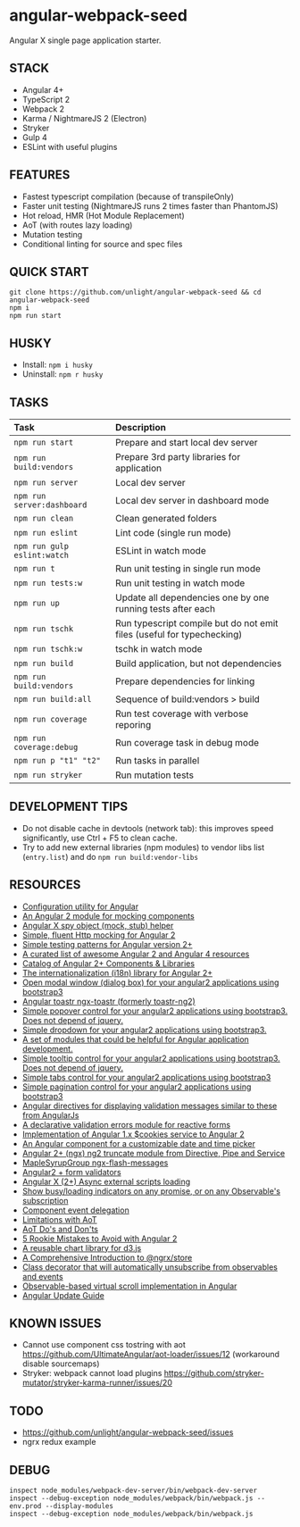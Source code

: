 angular-webpack-seed
====================
Angular X single page application starter.

STACK
---
* Angular 4+
* TypeScript 2
* Webpack 2
* Karma / NightmareJS 2 (Electron)
* Stryker
* Gulp 4
* ESLint with useful plugins

FEATURES
---
* Fastest typescript compilation (because of transpileOnly)
* Faster unit testing (NightmareJS runs 2 times faster than PhantomJS)
* Hot reload, HMR (Hot Module Replacement)
* AoT (with routes lazy loading)
* Mutation testing
* Conditional linting for source and spec files

QUICK START
---
```
git clone https://github.com/unlight/angular-webpack-seed && cd angular-webpack-seed
npm i 
npm run start
```

HUSKY
---
* Install: `npm i husky`
* Uninstall: `npm r husky`

TASKS
---
| Task                        | Description                                                            |
|:----------------------------|:-----------------------------------------------------------------------|
| `npm run start`             | Prepare and start local dev server                                     |
| `npm run build:vendors`     | Prepare 3rd party libraries for application                            |
| `npm run server`            | Local dev server                                                       |
| `npm run server:dashboard`  | Local dev server in dashboard mode                                     |
| `npm run clean`             | Clean generated folders                                                |
| `npm run eslint`            | Lint code (single run mode)                                            |
| `npm run gulp eslint:watch` | ESLint in watch mode                                                   |
| `npm run t`                 | Run unit testing in single run mode                                    |
| `npm run tests:w`           | Run unit testing in watch mode                                         |
| `npm run up`                | Update all dependencies one by one running tests after each            |
| `npm run tschk`             | Run typescript compile but do not emit files (useful for typechecking) |
| `npm run tschk:w`           | tschk in watch mode                                                    |
| `npm run build`             | Build application, but not dependencies                                |
| `npm run build:vendors`     | Prepare dependencies for linking                                       |
| `npm run build:all`         | Sequence of build:vendors > build                                      |
| `npm run coverage`          | Run test coverage with verbose reporing                                |
| `npm run coverage:debug`    | Run coverage task in debug mode                                        |
| `npm run p "t1" "t2"`       | Run tasks in parallel                                                  |
| `npm run stryker`           | Run mutation tests                                                     |


DEVELOPMENT TIPS
---
* Do not disable cache in devtools (network tab): this improves speed significantly, use Ctrl + F5 to clean cache.
* Try to add new external libraries (npm modules) to vendor libs list (`entry.list`) and do `npm run build:vendor-libs`

RESOURCES
---
* [Configuration utility for Angular](https://github.com/ngx-config/core)
* [An Angular 2 module for mocking components](https://github.com/cnunciato/ng2-mock-component)
* [Angular X spy object (mock, stub) helper](https://github.com/unlight/spy-object)
* [Simple, fluent Http mocking for Angular 2](https://github.com/CodeSequence/respond-ng)
* [Simple testing patterns for Angular version 2+](https://github.com/juristr/angular-testing-recipes)
* [A curated list of awesome Angular 2 and Angular 4 resources](https://github.com/AngularClass/awesome-angular)
* [Catalog of Angular 2+ Components & Libraries](https://github.com/brillout/awesome-angular-components)
* [The internationalization (i18n) library for Angular 2+](https://github.com/ngx-translate/core)
* [Open modal window (dialog box) for your angular2 applications using bootstrap3](https://github.com/pleerock/ngx-modal)
* [Angular toastr ngx-toastr (formerly toastr-ng2)](https://github.com/scttcper/ngx-toastr)
* [Simple popover control for your angular2 applications using bootstrap3. Does not depend of jquery.](https://github.com/pleerock/ngx-popover)
* [Simple dropdown for your angular2 applications using bootstrap3.](https://github.com/pleerock/ngx-dropdown)
* [A set of modules that could be helpful for Angular application development.](https://github.com/Barryrowe/ngx-dev-utils)
* [Simple tooltip control for your angular2 applications using bootstrap3. Does not depend of jquery.](https://github.com/pleerock/ngx-tooltip)
* [Simple tabs control for your angular2 applications using bootstrap3](https://github.com/pleerock/ngx-tabs)
* [Simple pagination control for your angular2 applications using bootstrap3](https://github.com/pleerock/ngx-paginator)
* [Angular directives for displaying validation messages similar to these from AngularJs](https://github.com/DmitryEfimenko/ngx-messages)
* [A declarative validation errors module for reactive forms](https://github.com/UltimateAngular/ngxerrors)
* [Implementation of Angular 1.x $cookies service to Angular 2](https://github.com/salemdar/ngx-cookie)
* [An Angular component for a customizable date and time picker](https://github.com/RenovoSolutions/ngx-datetimepicker)
* [Angular 2+ (ngx) ng2 truncate module from Directive, Pipe and Service](https://github.com/doorgets/ng-truncate)
* [MapleSyrupGroup ngx-flash-messages](https://github.com/MapleSyrupGroup/ngx-flash-messages)
* [Angular2 + form validators](https://github.com/ReactiveCore-com/ngx-validation)
* [Angular X (2+) Async external scripts loading](https://github.com/zenkkor/ngx-asyncscripts)
* [Show busy/loading indicators on any promise, or on any Observable's subscription](https://github.com/devyumao/angular2-busy)
* [Component event delegation](https://gist.github.com/matthieu-D/c56ce33e844b1f6e6d692149c31bb83b)
* [Limitations with AoT](https://github.com/UltimateAngular/aot-loader/wiki/Limitations-with-AoT)
* [AoT Do's and Don'ts](https://github.com/rangle/angular-2-aot-sandbox#aot-dos-and-donts)
* [5 Rookie Mistakes to Avoid with Angular 2](http://angularjs.blogspot.ru/2016/04/5-rookie-mistakes-to-avoid-with-angular.html)
* [A reusable chart library for d3.js](https://github.com/nvd3-community/nvd3)
* [A Comprehensive Introduction to @ngrx/store](https://gist.github.com/btroncone/a6e4347326749f938510)
* [Class decorator that will automatically unsubscribe from observables and events](https://github.com/NetanelBasal/ngx-auto-unsubscribe)
* [Observable-based virtual scroll implementation in Angular](https://github.com/dinony/od-virtualscroll)
* [Angular Update Guide](https://angular-update-guide.firebaseapp.com/)

KNOWN ISSUES
---
* Cannot use component css tostring with aot https://github.com/UltimateAngular/aot-loader/issues/12
  (workaround disable sourcemaps)
* Stryker: webpack cannot load plugins https://github.com/stryker-mutator/stryker-karma-runner/issues/20

TODO
---
* https://github.com/unlight/angular-webpack-seed/issues
* ngrx redux example

DEBUG
---
```
inspect node_modules/webpack-dev-server/bin/webpack-dev-server
inspect --debug-exception node_modules/webpack/bin/webpack.js --env.prod --display-modules
inspect --debug-exception node_modules/webpack/bin/webpack.js
```
